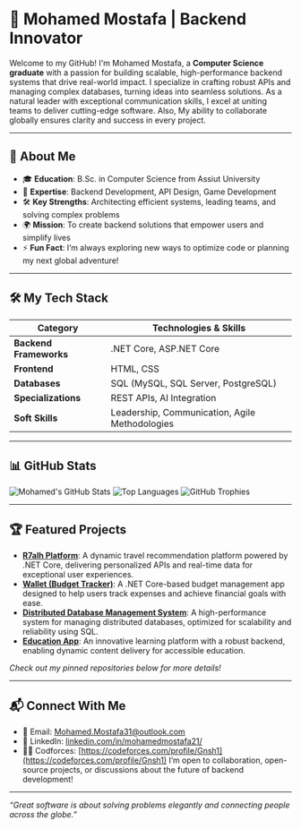 # 🚀 Mohamed Mostafa | Backend Innovator

Welcome to my GitHub! I'm Mohamed Mostafa, a **Computer Science graduate** with a passion for building scalable, high-performance backend systems that drive real-world impact. I specialize in crafting robust APIs and managing complex databases, turning ideas into seamless solutions. As a natural leader with exceptional communication skills, I excel at uniting  teams to deliver cutting-edge software. Also, My ability to collaborate globally ensures clarity and success in every project.

---

## 🌟 About Me
- 🎓 **Education**: B.Sc. in Computer Science from Assiut University
- 💼 **Expertise**: Backend Development, API Design, Game Development
- 🛠️ **Key Strengths**: Architecting efficient systems, leading teams, and solving complex problems
- 🌍 **Mission**: To create backend solutions that empower users and simplify lives
- ⚡ **Fun Fact**: I’m always exploring new ways to optimize code or planning my next global adventure!

---

## 🛠️ My Tech Stack
| **Category**          | **Technologies & Skills**                      |
|-----------------------|-----------------------------------------------|
| **Backend Frameworks**| .NET Core, ASP.NET Core                       |
| **Frontend**          | HTML, CSS                                     |
| **Databases**         | SQL (MySQL, SQL Server, PostgreSQL)           |
| **Specializations**   | REST APIs, AI Integration                     |
| **Soft Skills**       | Leadership, Communication, Agile Methodologies |

---

## 📊 GitHub Stats
![Mohamed's GitHub Stats](https://github-readme-stats.vercel.app/api?username=MohamedMostafa21&show_icons=true&theme=dracula)
![Top Languages](https://github-readme-stats.vercel.app/api/top-langs/?username=MohamedMostafa21&layout=compact&theme=dracula)
![GitHub Trophies](https://github-profile-trophy.vercel.app/?username=MohamedMostafa21&theme=gruvbox)

---

## 🏆 Featured Projects
- **[R7alh Platform](https://github.com/MohamedMostafa21/R7alh)**: A dynamic travel recommendation platform powered by .NET Core, delivering personalized APIs and real-time data for exceptional user experiences.
- **[Wallet (Budget Tracker)](https://github.com/MohamedMostafa21/Wallet)**: A .NET Core-based budget management app designed to help users track expenses and achieve financial goals with ease.
- **[Distributed Database Management System](https://github.com/MohamedMostafa21/DistributedDB)**: A high-performance system for managing distributed databases, optimized for scalability and reliability using SQL.
- **[Education App](https://github.com/MohamedMostafa21/EduApp)**: An innovative learning platform with a robust backend, enabling dynamic content delivery for accessible education.

*Check out my pinned repositories below for more details!*

---

## 📬 Connect With Me
- 📧 Email: [Mohamed.Mostafa31@outlook.com](mailto:Mohamed.Mostafa31@outlook.com)
- 💼 LinkedIn: [linkedin.com/in/mohamedmostafa21/](https://www.linkedin.com/in/mohamedmostafa21/)
- 👩‍💻 Codforces: [https://codeforces.com/profile/Gnsh1](https://codeforces.com/profile/Gnsh1)
I’m open to collaboration, open-source projects, or discussions about the future of backend development!

---

*“Great software is about solving problems elegantly and connecting people across the globe.”*
